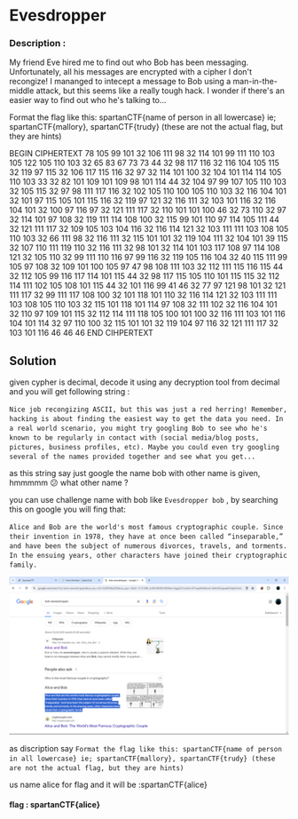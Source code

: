 # Evesdropper


### Description :
My friend Eve hired me to find out who Bob has been messaging. Unfortunately, all his messages are encrypted with a cipher I don't recongize! I mananged to intecept a message to Bob using a man-in-the-middle attack, but this seems like a really tough hack. I wonder if there's an easier way to find out who he's talking to...

Format the flag like this: spartanCTF{name of person in all lowercase} ie; spartanCTF{mallory}, spartanCTF{trudy} (these are not the actual flag, but they are hints)

BEGIN CIPHERTEXT 78 105 99 101 32 106 111 98 32 114 101 99 111 110 103 105 122 105 110 103 32 65 83 67 73 73 44 32 98 117 116 32 116 104 105 115 32 119 97 115 32 106 117 115 116 32 97 32 114 101 100 32 104 101 114 114 105 110 103 33 32 82 101 109 101 109 98 101 114 44 32 104 97 99 107 105 110 103 32 105 115 32 97 98 111 117 116 32 102 105 110 100 105 110 103 32 116 104 101 32 101 97 115 105 101 115 116 32 119 97 121 32 116 111 32 103 101 116 32 116 104 101 32 100 97 116 97 32 121 111 117 32 110 101 101 100 46 32 73 110 32 97 32 114 101 97 108 32 119 111 114 108 100 32 115 99 101 110 97 114 105 111 44 32 121 111 117 32 109 105 103 104 116 32 116 114 121 32 103 111 111 103 108 105 110 103 32 66 111 98 32 116 111 32 115 101 101 32 119 104 111 32 104 101 39 115 32 107 110 111 119 110 32 116 111 32 98 101 32 114 101 103 117 108 97 114 108 121 32 105 110 32 99 111 110 116 97 99 116 32 119 105 116 104 32 40 115 111 99 105 97 108 32 109 101 100 105 97 47 98 108 111 103 32 112 111 115 116 115 44 32 112 105 99 116 117 114 101 115 44 32 98 117 115 105 110 101 115 115 32 112 114 111 102 105 108 101 115 44 32 101 116 99 41 46 32 77 97 121 98 101 32 121 111 117 32 99 111 117 108 100 32 101 118 101 110 32 116 114 121 32 103 111 111 103 108 105 110 103 32 115 101 118 101 114 97 108 32 111 102 32 116 104 101 32 110 97 109 101 115 32 112 114 111 118 105 100 101 100 32 116 111 103 101 116 104 101 114 32 97 110 100 32 115 101 101 32 119 104 97 116 32 121 111 117 32 103 101 116 46 46 46 END CIHPERTEXT


## Solution

given cypher is decimal, decode it using any decryption tool from decimal and you will get following string :

`Nice job recongizing ASCII, but this was just a red herring! Remember, hacking is about finding the easiest way to get the data you need. In a real world scenario, you might try googling Bob to see who he's known to be regularly in contact with (social media/blog posts, pictures, business profiles, etc). Maybe you could even try googling several of the names provided together and see what you get...`


as this string say just google the name bob with other name is given, hmmmmm 😕 what other name ?

you can use challenge name with bob like `Evesdropper bob` , by searching this on google you will fing that:

`Alice and Bob are the world's most famous cryptographic couple. Since their invention in 1978, they have at once been called “inseparable,” and have been the subject of numerous divorces, travels, and torments. In the ensuing years, other characters have joined their cryptographic family.`


<img width="700" alt="image" src="bob.png">

as discription say ``Format the flag like this: spartanCTF{name of person in all lowercase} ie; spartanCTF{mallory}, spartanCTF{trudy} (these are not the actual flag, but they are hints)``

us name alice for flag and it will be :spartanCTF{alice}
#### flag :   spartanCTF{alice}